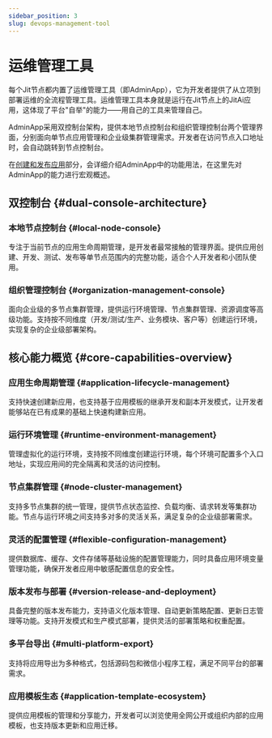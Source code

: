 ```yaml
---
sidebar_position: 3
slug: devops-management-tool
---
```


# 运维管理工具

每个Jit节点都内置了运维管理工具（即AdminApp），它为开发者提供了从立项到部署运维的全流程管理工具。运维管理工具本身就是运行在Jit节点上的JitAi应用，这体现了平台"自举"的能力——用自己的工具来管理自己。

AdminApp采用双控制台架构，提供本地节点控制台和组织管理控制台两个管理界面，分别面向单节点应用管理和企业级集群管理需求。开发者在访问节点入口地址时，会自动跳转到节点控制台。

在[创建和发布应用](../creating-and-publishing-applications)部分，会详细介绍AdminApp中的功能用法，在这里先对AdminApp的能力进行宏观概述。

## 双控制台 {#dual-console-architecture}

### 本地节点控制台 {#local-node-console}
专注于当前节点的应用生命周期管理，是开发者最常接触的管理界面。提供应用创建、开发、测试、发布等单节点范围内的完整功能，适合个人开发者和小团队使用。

### 组织管理控制台 {#organization-management-console}
面向企业级的多节点集群管理，提供运行环境管理、节点集群管理、资源调度等高级功能。支持按不同维度（开发/测试/生产、业务模块、客户等）创建运行环境，实现复杂的企业级部署架构。

## 核心能力概览 {#core-capabilities-overview}

### 应用生命周期管理 {#application-lifecycle-management}
支持快速创建新应用，也支持基于应用模板的继承开发和副本开发模式，让开发者能够站在已有成果的基础上快速构建新应用。

### 运行环境管理 {#runtime-environment-management}
管理虚拟化的运行环境，支持按不同维度创建运行环境，每个环境可配置多个入口地址，实现应用间的完全隔离和灵活的访问控制。

### 节点集群管理 {#node-cluster-management}
支持多节点集群的统一管理，提供节点状态监控、负载均衡、请求转发等集群功能。节点与运行环境之间支持多对多的灵活关系，满足复杂的企业级部署需求。

### 灵活的配置管理 {#flexible-configuration-management}
提供数据库、缓存、文件存储等基础设施的配置管理能力，同时具备应用环境变量管理功能，确保开发者应用中敏感配置信息的安全性。

### 版本发布与部署 {#version-release-and-deployment}
具备完整的版本发布能力，支持语义化版本管理、自动更新策略配置、更新日志管理等功能。支持开发模式和生产模式部署，提供灵活的部署策略和权重配置。

### 多平台导出 {#multi-platform-export}
支持将应用导出为多种格式，包括源码包和微信小程序工程，满足不同平台的部署需求。

### 应用模板生态 {#application-template-ecosystem}
提供应用模板的管理和分享能力，开发者可以浏览使用全网公开或组织内部的应用模板，也支持版本更新和应用迁移。
